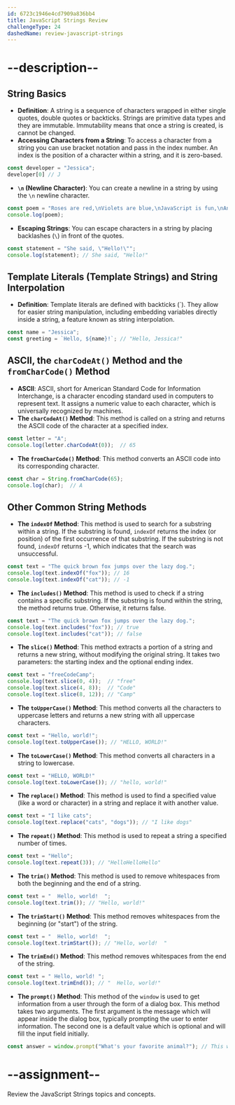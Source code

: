 ```yaml
---
id: 6723c1946e4cd7909a836bb4
title: JavaScript Strings Review
challengeType: 24
dashedName: review-javascript-strings
---
```


# --description--

## String Basics

- **Definition**: A string is a sequence of characters wrapped in either single quotes, double quotes or backticks. Strings are primitive data types and they are immutable. Immutability means that once a string is created, is cannot be changed. 
- **Accessing Characters from a String**: To access a character from a string you can use bracket notation and pass in the index number. An index is the position of a character within a string, and it is zero-based.

```js
const developer = "Jessica";
developer[0] // J
```

- **`\n` (Newline Character)**: You can create a newline in a string by using the `\n` newline character.

```js
const poem = "Roses are red,\nViolets are blue,\nJavaScript is fun,\nAnd so are you.";
console.log(poem);
```

- **Escaping Strings**: You can escape characters in a string by placing backlashes (`\`) in front of the quotes.

```js
const statement = "She said, \"Hello!\"";
console.log(statement); // She said, "Hello!"
```
  
## Template Literals (Template Strings) and String Interpolation

- **Definition**: Template literals are defined with backticks (`). They allow for easier string manipulation, including embedding variables directly inside a string, a feature known as string interpolation.

```js
const name = "Jessica";
const greeting = `Hello, ${name}!`; // "Hello, Jessica!"
```

## ASCII, the `charCodeAt()` Method and the `fromCharCode()` Method

- **ASCII**: ASCII, short for American Standard Code for Information Interchange, is a character encoding standard used in computers to represent text. It assigns a numeric value to each character, which is universally recognized by machines. 
- **The `charCodeAt()` Method**: This method is called on a string and returns the ASCII code of the character at a specified index.

```js
const letter = "A";
console.log(letter.charCodeAt(0));  // 65
```

- **The `fromCharCode()` Method**: This method converts an ASCII code into its corresponding character.

```js
const char = String.fromCharCode(65);
console.log(char);  // A
```

## Other Common String Methods

- **The `indexOf` Method**: This method is used to search for a substring within a string. If the substring is found, `indexOf` returns the index (or position) of the first occurrence of that substring. If the substring is not found, `indexOf` returns -1, which indicates that the search was unsuccessful.

```js
const text = "The quick brown fox jumps over the lazy dog.";
console.log(text.indexOf("fox")); // 16
console.log(text.indexOf("cat")); // -1
```
  
- **The `includes()` Method**: This method is used to check if a string contains a specific substring. If the substring is found within the string, the method returns true. Otherwise, it returns false.

```js
const text = "The quick brown fox jumps over the lazy dog.";
console.log(text.includes("fox")); // true
console.log(text.includes("cat")); // false
```

- **The `slice()` Method**: This method extracts a portion of a string and returns a new string, without modifying the original string. It takes two parameters: the starting index and the optional ending index.

```js
const text = "freeCodeCamp";
console.log(text.slice(0, 4));  // "free"
console.log(text.slice(4, 8));  // "Code"
console.log(text.slice(8, 12)); // "Camp"
```

- **The `toUpperCase()` Method**: This method converts all the characters to uppercase letters and returns a new string with all uppercase characters.

```js
const text = "Hello, world!";
console.log(text.toUpperCase()); // "HELLO, WORLD!"
```

- **The `toLowerCase()` Method**: This method converts all characters in a string to lowercase.

```js
const text = "HELLO, WORLD!"
console.log(text.toLowerCase()); // "hello, world!"
```

- **The `replace()` Method**: This method is used to find a specified value (like a word or character) in a string and replace it with another value.

```js
const text = "I like cats";
console.log(text.replace("cats", "dogs")); // "I like dogs"
```
 
- **The `repeat()` Method**: This method is used to repeat a string a specified number of times.

```js
const text = "Hello";
console.log(text.repeat(3)); // "HelloHelloHello"
```

- **The `trim()` Method**: This method is used to remove whitespaces from both the beginning and the end of a string.

```js
const text = "  Hello, world!  ";
console.log(text.trim()); // "Hello, world!"
```

- **The `trimStart()` Method**: This method removes whitespaces from the beginning (or "start") of the string.

```js
const text = "  Hello, world!  ";
console.log(text.trimStart()); // "Hello, world!  "
```

- **The `trimEnd()` Method**: This method removes whitespaces from the end of the string.

```js
const text = " Hello, world! ";
console.log(text.trimEnd()); // "  Hello, world!"
```

- **The `prompt()` Method**: This method of the `window` is used to get information from a user through the form of a dialog box. This method takes two arguments. The first argument is the message which will appear inside the dialog box, typically prompting the user to enter information. The second one is a default value which is optional and will fill the input field initially.

```js
const answer = window.prompt("What's your favorite animal?"); // This will change depending on what the user answers
```

# --assignment--

Review the JavaScript Strings topics and concepts.
